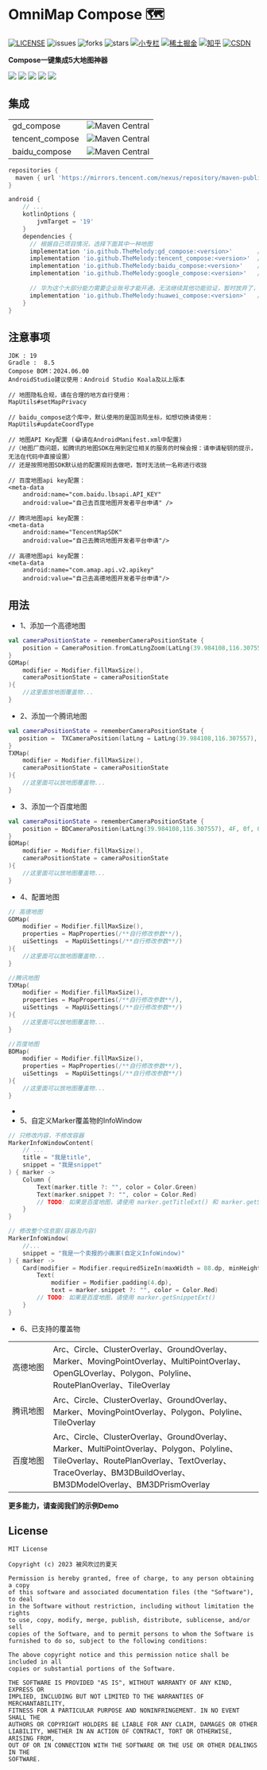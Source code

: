 OmniMap Compose 🗺
===============
<a href="https://github.com/TheMelody/OmniMap-Compose/blob/main/LICENSE"><img alt="LICENSE" src="https://img.shields.io/github/license/TheMelody/OmniMap-Compose"/></a>  <img alt="issues" src="https://img.shields.io/github/issues/TheMelody/OmniMap-Compose?color=important"/>  <img alt="forks" src="https://img.shields.io/github/forks/TheMelody/OmniMap-Compose?color=blueviolet"/>  <img alt="stars" src="https://img.shields.io/github/stars/TheMelody/OmniMap-Compose?color=success"/>  <a href="https://xiaozhuanlan.com/u/halifax" target="blank"><img alt="小专栏" src="https://img.shields.io/badge/%E5%B0%8F%E4%B8%93%E6%A0%8F-ff7055" ></a>  <a href="https://juejin.cn/user/8451824316670/posts" target="blank"><img alt="稀土掘金" src="https://img.shields.io/badge/%E7%A8%80%E5%9C%9F%E6%8E%98%E9%87%91-%231e80FF" ></a>  <a href="https://www.zhihu.com/people/fq_halifax" target="blank"><img src="https://img.shields.io/badge/%E7%9F%A5%E4%B9%8E-1772F6" alt="知乎"></a>  <a href="https://blog.csdn.net/logicsboy" target="blank"><img src="https://img.shields.io/badge/CSDN-FC5531" alt="CSDN"></a>

**Compose一键集成5大地图神器**

<a href="https://lbsyun.baidu.com/index.php?title=androidsdk"><img src="https://img.shields.io/badge/-%E7%99%BE%E5%BA%A6%E5%9C%B0%E5%9B%BE-4e6ef2"></a>    <a href="https://lbs.amap.com/api/android-sdk/summary/"><img src="https://img.shields.io/badge/-%E9%AB%98%E5%BE%B7%E5%9C%B0%E5%9B%BE-success"></a>    <a href="https://lbs.qq.com/mobile/androidMapSDK/developerGuide/androidSummary"><img src="https://img.shields.io/badge/-%E8%85%BE%E8%AE%AF%E5%9C%B0%E5%9B%BE-E91E1E"></a>    <a href="https://developer.huawei.com/consumer/cn/doc/development/HMSCore-Guides/android-sdk-brief-introduction-0000001061991343"><img src="https://img.shields.io/badge/-%E8%8A%B1%E7%93%A3%E5%9C%B0%E5%9B%BE-orange"></a>    <a href="https://developers.google.com/maps/documentation/android-sdk/start?hl=zh-cn"><img src="https://img.shields.io/badge/-Google%E5%9C%B0%E5%9B%BE-blue"></a>

集成
-------
<table>
 <tr>
  <td>gd_compose</td><td><img alt="Maven Central" src="https://img.shields.io/maven-central/v/io.github.TheMelody/gd_compose?versionPrefix=1.0.6"></td>
 </tr>
 <tr>
  <td>tencent_compose</td><td><img alt="Maven Central" src="https://img.shields.io/maven-central/v/io.github.TheMelody/tencent_compose?versionPrefix=1.0.6"></td>
 </tr>
 <tr>
  <td>baidu_compose</td><td><img alt="Maven Central" src="https://img.shields.io/maven-central/v/io.github.TheMelody/baidu_compose?versionPrefix=1.0.6"></td>
 </tr>
</table>

```groovy
repositories {
  maven { url 'https://mirrors.tencent.com/nexus/repository/maven-public/' }
}

android {
    // ...
    kotlinOptions {
        jvmTarget = '19'
    }
    dependencies {
      // 根据自己项目情况，选择下面其中一种地图
      implementation 'io.github.TheMelody:gd_compose:<version>'       // 高德地图
      implementation 'io.github.TheMelody:tencent_compose:<version>'  // 腾讯地图
      implementation 'io.github.TheMelody:baidu_compose:<version>'    // 百度地图
      implementation 'io.github.TheMelody:google_compose:<version>'   // Google地图 → 未开始
        
      // 华为这个大部分能力需要企业账号才能开通，无法继续其他功能验证，暂时放弃了，劝退
      implementation 'io.github.TheMelody:huawei_compose:<version>'   // 花瓣地图(Android 7.0+) → 中途放弃
    }
}
```

注意事项
-------

```
JDK : 19
Gradle :  8.5
Compose BOM：2024.06.00
AndroidStudio建议使用：Android Studio Koala及以上版本

// 地图隐私合规，请在合理的地方自行使用：
MapUtils#setMapPrivacy

// baidu_compose这个库中，默认使用的是国测局坐标，如想切换请使用：
MapUtils#updateCoordType

// 地图API Key配置 (😂请在AndroidManifest.xml中配置)
//（地图厂商问题，如腾讯的地图SDK在用到定位相关的服务的时候会报：请申请秘钥的提示，无法在代码中直接设置）
// 还是按照地图SDK默认给的配置规则去做吧，暂时无法统一名称进行收拢

// 百度地图api key配置：
<meta-data
    android:name="com.baidu.lbsapi.API_KEY"
    android:value="自己去百度地图开发者平台申请" />

// 腾讯地图api key配置：
<meta-data
    android:name="TencentMapSDK"
    android:value="自己去腾讯地图开发者平台申请"/>

// 高德地图api key配置：
<meta-data
    android:name="com.amap.api.v2.apikey"
    android:value="自己去高德地图开发者平台申请"/>

```

用法
-------

- 1、添加一个高德地图

```kt
val cameraPositionState = rememberCameraPositionState {
    position = CameraPosition.fromLatLngZoom(LatLng(39.984108,116.307557), 10F)
}
GDMap(
    modifier = Modifier.fillMaxSize(),
    cameraPositionState = cameraPositionState
){
    //这里面放地图覆盖物...
}
```

- 2、添加一个腾讯地图

```kt
val cameraPositionState = rememberCameraPositionState {
   position =  TXCameraPosition(latLng = LatLng(39.984108,116.307557), zoom = 10F, tilt = 0F, bearing = 0F)
}
TXMap(
    modifier = Modifier.fillMaxSize(),
    cameraPositionState = cameraPositionState
){
    //这里面可以放地图覆盖物...
}
```

- 3、添加一个百度地图

```kt
val cameraPositionState = rememberCameraPositionState {
    position = BDCameraPosition(LatLng(39.984108,116.307557), 4F, 0f, 0f)
}
BDMap(
    modifier = Modifier.fillMaxSize(),
    cameraPositionState = cameraPositionState
){
    //这里面可以放地图覆盖物...
}
```

- 4、配置地图

```kt
// 高德地图
GDMap(
    modifier = Modifier.fillMaxSize(),
    properties = MapProperties(/**自行修改参数**/),
    uiSettings  = MapUiSettings(/**自行修改参数**/)
){
    //这里面可以放地图覆盖物...
}

//腾讯地图
TXMap(
    modifier = Modifier.fillMaxSize(),
    properties = MapProperties(/**自行修改参数**/),
    uiSettings  = MapUiSettings(/**自行修改参数**/)
){
    //这里面可以放地图覆盖物...
}

//百度地图
BDMap(
    modifier = Modifier.fillMaxSize(),
    properties = MapProperties(/**自行修改参数**/),
    uiSettings  = MapUiSettings(/**自行修改参数**/)
){
    //这里面可以放地图覆盖物...
}
```
- 
- 5、自定义Marker覆盖物的InfoWindow

```kt
// 只修改内容，不修改容器
MarkerInfoWindowContent(
    // ...
    title = "我是title",
    snippet = "我是snippet"
) { marker ->
    Column {
        Text(marker.title ?: "", color = Color.Green)
        Text(marker.snippet ?: "", color = Color.Red)
        // TODO: 如果是百度地图，请使用 marker.getTitleExt() 和 marker.getSnippetExt()
    }
}

// 修改整个信息窗(容器及内容)
MarkerInfoWindow(
    //...
    snippet = "我是一个卖报的小画家(自定义InfoWindow)"
) { marker ->
    Card(modifier = Modifier.requiredSizeIn(maxWidth = 88.dp, minHeight = 66.dp)) {
        Text(
            modifier = Modifier.padding(4.dp),
            text = marker.snippet ?: "", color = Color.Red)
        // TODO: 如果是百度地图，请使用 marker.getSnippetExt()
    }
}
```

- 6、已支持的覆盖物

<table>
 <tr>
  <td width="66px">高德地图</td> <td>Arc、Circle、ClusterOverlay、GroundOverlay、Marker、MovingPointOverlay、MultiPointOverlay、OpenGLOverlay、Polygon、Polyline、RoutePlanOverlay、TileOverlay</td>
 </tr>
 <tr>
  <td width="66px">腾讯地图</td> <td>Arc、Circle、ClusterOverlay、GroundOverlay、Marker、MovingPointOverlay、Polygon、Polyline、TileOverlay</td>
 </tr>
 <tr>
  <td width="66px">百度地图</td> <td>Arc、Circle、ClusterOverlay、GroundOverlay、Marker、MultiPointOverlay、Polygon、Polyline、TileOverlay、RoutePlanOverlay、TextOverlay、TraceOverlay、BM3DBuildOverlay、BM3DModelOverlay、BM3DPrismOverlay</td>
 </tr>
</table>

**更多能力，请查阅我们的示例Demo**

License
-------
```
MIT License

Copyright (c) 2023 被风吹过的夏天

Permission is hereby granted, free of charge, to any person obtaining a copy
of this software and associated documentation files (the "Software"), to deal
in the Software without restriction, including without limitation the rights
to use, copy, modify, merge, publish, distribute, sublicense, and/or sell
copies of the Software, and to permit persons to whom the Software is
furnished to do so, subject to the following conditions:

The above copyright notice and this permission notice shall be included in all
copies or substantial portions of the Software.

THE SOFTWARE IS PROVIDED "AS IS", WITHOUT WARRANTY OF ANY KIND, EXPRESS OR
IMPLIED, INCLUDING BUT NOT LIMITED TO THE WARRANTIES OF MERCHANTABILITY,
FITNESS FOR A PARTICULAR PURPOSE AND NONINFRINGEMENT. IN NO EVENT SHALL THE
AUTHORS OR COPYRIGHT HOLDERS BE LIABLE FOR ANY CLAIM, DAMAGES OR OTHER
LIABILITY, WHETHER IN AN ACTION OF CONTRACT, TORT OR OTHERWISE, ARISING FROM,
OUT OF OR IN CONNECTION WITH THE SOFTWARE OR THE USE OR OTHER DEALINGS IN THE
SOFTWARE.
```
